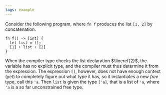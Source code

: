 ```yaml
---
tags: example
---
```


Consider the following program, where `fn f` produces the list `[1, 2]` by concatenation.
```{.mist .numberLines}
fn f() -> [int] {
  let list = [];
  [1] + list + [2]
}
```
When the compiler type checks the list declaration $\lineref{2}$, the variable has no explicit type, and the compiler must thus determine it from the expression. The expression `[]`, however, does not have enough context (yet) to completely figure out what type it has, so it instantiates a new _free_ type, call this `'a`. Then `list` is given the type `['a]`, that is a list of `'a`, where `'a` is a so far unconstrained free type.
